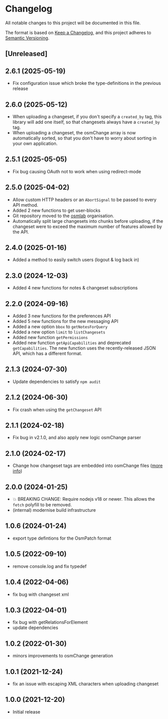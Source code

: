 # Changelog

All notable changes to this project will be documented in this file.

The format is based on [Keep a Changelog](https://keepachangelog.com/en/1.0.0/),
and this project adheres to [Semantic Versioning](https://semver.org/spec/v2.0.0.html).

## [Unreleased]

## 2.6.1 (2025-05-19)

- Fix configuration issue which broke the type-definitions in the previous release

## 2.6.0 (2025-05-12)

- When uploading a changeset, if you don't specify a `created_by` tag, this library will add one itself, so that changesets always have a `created_by` tag.
- When uploading a changeset, the osmChange array is now automatically sorted, so that you don't have to worry about sorting in your own application.

## 2.5.1 (2025-05-05)

- Fix bug causing OAuth not to work when using redirect-mode

## 2.5.0 (2025-04-02)

- Allow custom HTTP headers or an `AbortSignal` to be passed to every API method.
- Added 2 new functions to get user-blocks
- Git repository moved to the [osmlab](https://github.com/osmlab) organisation.
- Automatically split large changesets into chunks before uploading, if the changeset were to exceed the maximum number of features allowed by the API.

## 2.4.0 (2025-01-16)

- Added a method to easily switch users (logout & log back in)

## 2.3.0 (2024-12-03)

- Added 4 new functions for notes & changeset subscriptions

## 2.2.0 (2024-09-16)

- Added 3 new functions for the preferences API
- Added 5 new functions for the new messaging API
- Added a new option `bbox` to `getNotesForQuery`
- Added a new option `limit` to `listChangesets`
- Added new function `getPermissions`
- Added new function `getApiCapabilities` and deprecated `getCapabilities`. The new function uses the recently-released JSON API, which has a different format.

## 2.1.3 (2024-07-30)

- Update dependencies to satisfy `npm audit`

## 2.1.2 (2024-06-30)

- Fix crash when using the `getChangeset` API

## 2.1.1 (2024-02-18)

- Fix bug in v2.1.0, and also apply new logic osmChange parser

## 2.1.0 (2024-02-17)

- Change how changeset tags are embedded into osmChange files ([more info](https://community.osm.org/t/108670/8))

## 2.0.0 (2024-01-25)

- 💥 BREAKING CHANGE: Require nodejs v18 or newer. This allows the `fetch` polyfill to be removed.
- (internal) modernise build infrastructure

## 1.0.6 (2024-01-24)

- export type defintions for the OsmPatch format

## 1.0.5 (2022-09-10)

- remove console.log and fix typedef

## 1.0.4 (2022-04-06)

- fix bug with changeset xml

## 1.0.3 (2022-04-01)

- fix bug with getRelationsForElement
- update dependencies

## 1.0.2 (2022-01-30)

- minors improvements to osmChange generation

## 1.0.1 (2021-12-24)

- fix an issue with escaping XML characters when uploading changeset

## 1.0.0 (2021-12-20)

- Initial release
